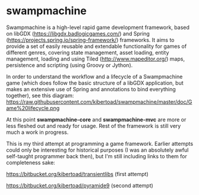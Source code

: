# swampmachine
Swampmachine is a high-level rapid game development framework, based on libGDX (https://libgdx.badlogicgames.com/) and Spring (https://projects.spring.io/spring-framework/) frameworks. 
It aims to provide a set of easily reusable and extendable functionality for games of different genres, covering state management,
asset loading, entity management, loading and using Tiled (http://www.mapeditor.org/) maps, persistence and scripting (using Groovy or Jython).

In order to understand the workflow and a lifecycle of a Swampmachine game (which does follow the basic structure of a libGDX application, but makes an extensive use of Spring and annotations to bind everything together), see this diagram: https://raw.githubusercontent.com/kibertoad/swampmachine/master/doc/Game%20lifecycle.png

At this point **swampmachine-core** and **swampmachine-mvc** are more or less fleshed out and ready for usage. Rest of the framework is still very much a work in progress.

This is my third attempt at programming a game framework. Earlier attempts could only be interesting for historical purposes (I was an 
absolutely awful self-taught programmer back then), but I'm still including links to them for completeness sake:

https://bitbucket.org/kibertoad/transientlibs (first attempt)

https://bitbucket.org/kibertoad/pyramide9 (second attempt)
